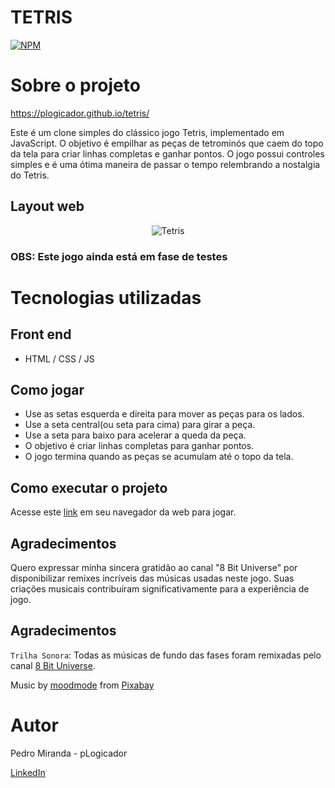 # TETRIS
[![NPM](https://img.shields.io/npm/l/react)](https://github.com/pLogicador/tetris/blob/main/LICENSE) 

# Sobre o projeto
https://plogicador.github.io/tetris/

Este é um clone simples do clássico jogo Tetris, implementado em JavaScript. O objetivo é empilhar as peças de tetrominós que caem do topo da tela para criar linhas completas e ganhar pontos. 
O jogo possui controles simples e é uma ótima maneira de passar o tempo relembrando a nostalgia do Tetris.


## Layout web
<div align="center">
  <img src="https://github.com/pLogicador/TETRIS/assets/113561981/a4245ba4-cd89-41fe-91ce-2b4f2050bc5f" alt="Tetris">
</div>

###  OBS: Este jogo ainda está em fase de testes


# Tecnologias utilizadas
## Front end
- HTML / CSS / JS

## Como jogar
* Use as setas esquerda e direita para mover as peças para os lados.
* Use a seta central(ou seta para cima) para girar a peça.
* Use a seta para baixo para acelerar a queda da peça.
* O objetivo é criar linhas completas para ganhar pontos.
* O jogo termina quando as peças se acumulam até o topo da tela.
  
## Como executar o projeto
Acesse este [link](https://plogicador.github.io/TETRIS/) em seu navegador da web para jogar.

## Agradecimentos
Quero expressar minha sincera gratidão ao canal "8 Bit Universe" por disponibilizar remixes incríveis das músicas usadas neste jogo. Suas criações musicais contribuíram significativamente para a experiência de jogo.


## Agradecimentos

`Trilha Sonora`: Todas as músicas de fundo das fases foram remixadas pelo canal [8 Bit Universe](https://www.youtube.com/8bituniverse).

<div id="music-credits">
    Music by <a href="https://pixabay.com/pt/users/moodmode-33139253/?utm_source=link-attribution&utm_medium=referral&utm_campaign=music&utm_content=158814">moodmode</a> from <a href="https://pixabay.com/music//?utm_source=link-attribution&utm_medium=referral&utm_campaign=music&utm_content=158814">Pixabay</a>
</div>


# Autor

 Pedro Miranda - pLogicador

[LinkedIn](https://www.linkedin.com/in/pedroesm/)
